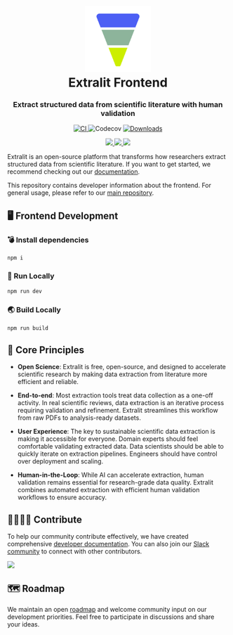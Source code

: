 <h1 align="center">
  <a href=""><img src="https://github.com/extralit/extralit/raw/develop/argilla/docs/assets/logo.svg" alt="Extralit" width="150"></a>
  <br>
  Extralit Frontend
  <br>
</h1>
<h3 align="center">Extract structured data from scientific literature with human validation</h2>

<p align="center">
<a href="https://pypi.org/project/extralit/">
<img alt="CI" src="https://img.shields.io/pypi/v/extralit.svg?style=flat-round&logo=pypi&logoColor=white">
</a>
<img alt="Codecov" src="https://codecov.io/gh/extralit/extralit/branch/main/graph/badge.svg"/>
<a href="https://pepy.tech/project/extralit">
<img alt="Downloads" src="https://static.pepy.tech/personalized-badge/extralit?period=month&units=international_system&left_color=grey&right_color=blue&left_text=pypi%20downloads/month">
</a>
</p>

<p align="center">
<a href="https://twitter.com/extralit_ai">
<img src="https://img.shields.io/badge/twitter-black?logo=x"/>
</a>
<a href="https://www.linkedin.com/company/extralit-ai">
<img src="https://img.shields.io/badge/linkedin-blue?logo=linkedin"/>
</a>
<a href="https://join.slack.com/t/extralit/shared_invite/zt-2kt8t12r7-uFj0bZ5SPAOhRFkxP7ZQaQ">
<img src="https://img.shields.io/badge/Slack-4A154B?&logo=slack&logoColor=white"/>
</a>
</p>

Extralit is an open-source platform that transforms how researchers extract structured data from scientific literature. If you want to get started, we recommend checking out our [documentation](https://docs.extralit.ai).

This repository contains developer information about the frontend. For general usage, please refer to our [main repository](https://github.com/extralit/extralit).

## 🖥️ Frontend Development

### 💣 Install dependencies

```bash
npm i
```

### 🚀 Run Locally

```bash
npm run dev
```

### 🌏 Build Locally

```bash
npm run build
```

## 📏 Core Principles

- **Open Science**: Extralit is free, open-source, and designed to accelerate scientific research by making data extraction from literature more efficient and reliable.

- **End-to-end**: Most extraction tools treat data collection as a one-off activity. In real scientific reviews, data extraction is an iterative process requiring validation and refinement. Extralit streamlines this workflow from raw PDFs to analysis-ready datasets.

- **User Experience**: The key to sustainable scientific data extraction is making it accessible for everyone. Domain experts should feel comfortable validating extracted data. Data scientists should be able to quickly iterate on extraction pipelines. Engineers should have control over deployment and scaling.

- **Human-in-the-Loop**: While AI can accelerate extraction, human validation remains essential for research-grade data quality. Extralit combines automated extraction with efficient human validation workflows to ensure accuracy.

## 🫱🏾‍🫲🏼 Contribute

To help our community contribute effectively, we have created comprehensive [developer documentation](https://docs.extralit.ai/latest/community/). You can also join our [Slack community](https://join.slack.com/t/extralit/shared_invite/zt-2kt8t12r7-uFj0bZ5SPAOhRFkxP7ZQaQ) to connect with other contributors.

<a href="https://github.com/extralit/extralit/graphs/contributors">
<img src="https://contrib.rocks/image?repo=extralit/extralit" />
</a>

## 🗺️ Roadmap

We maintain an open [roadmap](https://github.com/orgs/extralit/projects/1/views/1) and welcome community input on our development priorities. Feel free to participate in discussions and share your ideas.